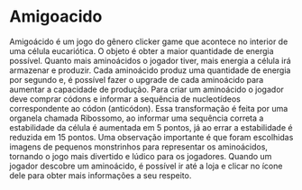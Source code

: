 # Amigoacido
Amigoácido é um jogo do gênero clicker game que acontece no interior de uma célula eucariótica. O objeto é obter a maior quantidade de energia possível. Quanto mais aminoácidos o jogador tiver, mais energia a célula irá armazenar e produzir. Cada aminoácido produz uma quantidade de energia por segundo e, é possível fazer o upgrade de cada aminoácido para aumentar a capacidade de produção. Para criar um aminoácido o jogador deve comprar códons e informar a sequência de nucleotídeos correspondente ao códon (anticódon). Essa transformação é feita por uma organela chamada Ribossomo, ao informar uma sequência correta a estabilidade da célula é aumentada em 5 pontos, já ao errar a estabilidade é reduzida em 15 pontos. Uma observação importante é que foram escolhidas imagens de pequenos monstrinhos para representar os aminoácidos, tornando o jogo mais divertido e lúdico para os jogadores. Quando um jogador descobre um aminoácido, é possível ir até a loja e clicar no ícone dele para obter mais informações a seu respeito.
